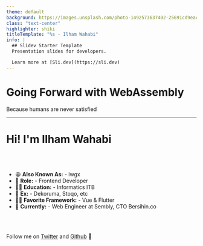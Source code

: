 ```yaml
---
theme: default
background: https://images.unsplash.com/photo-1492573637402-25691cd9eac2
class: "text-center"
highlighter: shiki
titleTemplate: "%s - Ilham Wahabi"
info: |
  ## Slidev Starter Template
  Presentation slides for developers.

  Learn more at [Sli.dev](https://sli.dev)
---
```


# Going Forward with WebAssembly

Because humans are never satisfied

<div class="abs-br m-6 flex gap-2">
  <a href="https://github.com/iwgx/wasm-intro" target="_blank" alt="GitHub"
    class="text-xl icon-btn opacity-50 !border-none !hover:text-white">
    <carbon-logo-github />
  </a>
</div>

---

# Hi! I'm Ilham Wahabi

<br>
<br>

- 😀 **Also Known As:** - iwgx
- 📝 **Role:** - Frontend Developer
- 👨‍🎓 **Education:** - Informatics ITB
- 🤝 **Ex:** - Dekoruma, Stoqo, etc
- 👨‍💻 **Favorite Framework:** - Vue & Flutter
- 🧑‍ **Currently:** - Web Engineer at Sembly, CTO Bersihin.co

<br>
<br>

Follow me on [Twitter](https://twitter.com/ilhamwahabigx) and [Github](https://github.com/iwgx) 👋
